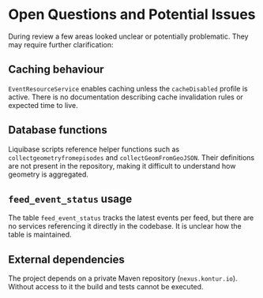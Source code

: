 # Open Questions and Potential Issues

During review a few areas looked unclear or potentially problematic. They may require further clarification:


## Caching behaviour
`EventResourceService` enables caching unless the `cacheDisabled` profile is active. There is no documentation describing cache invalidation rules or expected time to live.

## Database functions
Liquibase scripts reference helper functions such as `collectgeometryfromepisodes` and `collectGeomFromGeoJSON`. Their definitions are not present in the repository, making it difficult to understand how geometry is aggregated.

## `feed_event_status` usage
The table `feed_event_status` tracks the latest events per feed, but there are no services referencing it directly in the codebase. It is unclear how the table is maintained.

## External dependencies
The project depends on a private Maven repository (`nexus.kontur.io`). Without access to it the build and tests cannot be executed.
